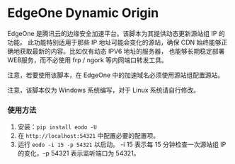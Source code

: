 # EdgeOne Dynamic Origin

EdgeOne 是腾讯云的边缘安全加速平台。该脚本为其提供动态更新源站组 IP 的功能。
此功能特别适用于那些 IP 地址可能会变化的源站，确保 CDN 始终能够正确地获取最新的内容。比如仅有动态 IPV6 地址的服务器，
也能够长期稳定部署WEB服务，而不必使用 frp / ngork 等内网端口转发工具。

注意，若要使用该脚本，在 EdgeOne 中的加速域名必须使用源站组配置源站。

注意，该脚本仅为 Windows 系统编写，对于 Linux 系统请自行修改。

### 使用方法

1. 安装：`pip install eodo -U`
2. 在 `http://localhost:54321` 中配置必要的配置项。
3. 运行 `eodo -i 15 -p 54321` 以启动。 -i 15 表示每 15 分钟检查一次源站组 IP 的变化，-p 54321 表示监听端口为 54321。
